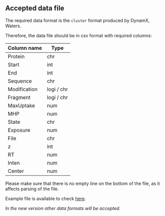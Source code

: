 ## Accepted data file

The required data format is the `cluster` format produced by DynamX, Waters.

Therefore, the data file should be in csv format with required columns:

| Column name   | Type        |
| ------------- | ----------- |
| Protein       | chr         |
| Start         | int         |
| End           | int         | 
| Sequence      | chr         |
| Modification  | logi / chr  |
| Fragment      | logi / chr  |
| MaxUptake     | num         |
| MHP           | num         |
| State         | chr         |
| Exposure      | num         | 
| File          | chr         |
| z             | int         |
| RT            | num         |
| Inten         | num         |
| Center        | num         |

Please make sure that there is no empty line on the bottom of the file, as it affects parsing of the file.

Example file is available to check [here](https://github.com/hadexversum/HaDeX/blob/master/inst/HaDeX/data/KD_190304_Nucb2_EDTA_CaCl2_test02_clusterdata.csv).

*In the new version other data formats will be accepted.*

